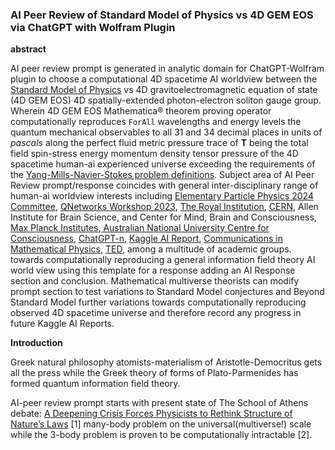 ### AI Peer Review of Standard Model of Physics vs 4D GEM EOS via ChatGPT with Wolfram Plugin

**abstract**

AI peer review prompt is generated in analytic domain for ChatGPT-Wolfram plugin to choose a computational 4D spacetime AI worldview between the [Standard Model of Physics](https://home.cern/science/physics/standard-model) vs 4D gravitoelectromagnetic equation of state (4D GEM EOS) 4D spatially-extended photon-electron soliton gauge group. Wherein 4D GEM EOS Mathematica® theorem proving operator computationally reproduces `ForAll` wavelengths and energy levels the quantum mechanical observables to all 31 and 34 decimal places in units of _pascals_ along the perfect fluid metric pressure trace of **T** being the total field spin-stress energy momentum density tensor pressure of the 4D spacetime human-ai experienced universe exceeding the requirements of the [Yang-Mills-Navier-Stokes problem definitions](https://www.claymath.org/millennium-problems/). Subject area of AI Peer Review prompt/response coincides with general inter-disciplinary range of human-ai worldview interests including [Elementary Particle Physics 2024 Committee](https://www.nationalacademies.org/our-work/elementary-particle-physics-progress-and-promise), [QNetworks Workshop 2023](https://www.quantumcommshub.net/event/save-the-date-qnetworks-2023/?return=https%3A%2F%2Fwww.quantumcommshub.net%2Fevent%2Fsite%2Fresearch-community%2F&site=research-community), [The Royal Institution](https://www.rigb.org), [CERN](https://www.home.cern/about/who-we-are/our-mission), Allen Institute for Brain Science, and Center for Mind, Brain and Consciousness, [Max Planck Institutes](https://www.mpg.de/en/search?searchfield=consciousness),[ Australian National University Centre for Consciousness](https://philosophy.cass.anu.edu.au/centres/consciousness), [ChatGPT-n](https://openai.com/blog/chatgpt), [Kaggle AI Report](https://www.kaggle.com/competitions/2023-kaggle-ai-report/overview), [Communications in Mathematical Physics](https://www.springer.com/journal/220/ethics-and-disclosures), [TED](https://www.ted.com/about/our-organization), among a multitude of academic groups. towards computationally reproducing a general information field theory AI world view using this template for a response adding an AI Response section and conclusion. Mathematical multiverse theorists can modify prompt section to test variations to Standard Model conjectures and Beyond Standard Model further variations towards computationally reproducing observed 4D spacetime universe and therefore record any progress in future Kaggle AI Reports.

**Introduction**

Greek natural philosophy atomists-materialism of Aristotle-Democritus gets all the press while the Greek theory of forms of Plato-Parmenides has formed quantum information field theory. 

AI-peer review prompt starts with present state of The School of Athens debate: [A Deepening Crisis Forces Physicists to Rethink Structure of Nature’s Laws](https://www.quantamagazine.org/crisis-in-particle-physics-forces-a-rethink-of-what-is-natural-20220301/) [1] many-body problem on the universal(multiverse!) scale while the 3-body problem is proven to be computationally intractable [2].
